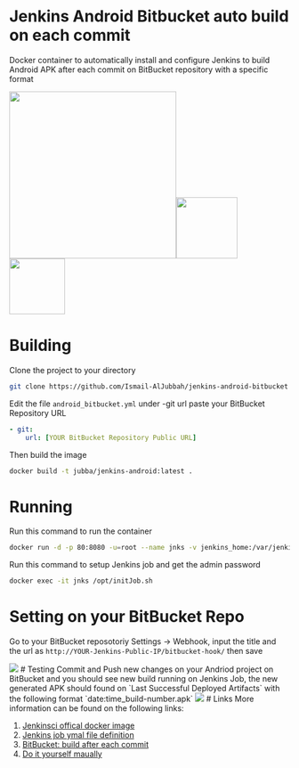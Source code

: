 # Jenkins Android Bitbucket auto build on each commit
Docker container to automatically install and configure Jenkins to build Android APK after each commit on BitBucket repository with a specific format

<img width="300" src="http://jenkins-ci.org/sites/default/files/jenkins_logo.png"/><img width="110" src="https://mir-s3-cdn-cf.behance.net/project_modules/disp/cc14679984981.560dd8d3aa5e4.png"/><img width="100" src="http://sdtimes.com/wp-content/uploads/2016/07/0722.sdt-atlassian.png"/>

# Building
Clone the project to your directory
```bash
git clone https://github.com/Ismail-AlJubbah/jenkins-android-bitbucket
```
Edit the file `android_bitbucket.yml` under -git url paste your BitBucket Repository URL
```yml
- git:
    url: [YOUR BitBucket Repository Public URL]
```
Then build the image
```bash
docker build -t jubba/jenkins-android:latest .
```
# Running
Run this command to run the container 
```bash
docker run -d -p 80:8080 -u=root --name jnks -v jenkins_home:/var/jenkins_home jubba/jenkins-android
```
Run this command to setup Jenkins job and get the admin password
```bash
docker exec -it jnks /opt/initJob.sh
```
# Setting on your BitBucket Repo
Go to your BitBucket reposotoriy Settings -> Webhook, input the title and the url as `http://YOUR-Jenkins-Public-IP/bitbucket-hook/` then save

<img src="http://static.imljh.com/bitbucket.png">
# Testing
Commit and Push new changes on your Andriod project on BitBucket and you should see new build running on Jenkins Job, the new generated APK should found on `Last Successful Deployed Artifacts` with the following format `date:time_build-number.apk`

<img src="http://static.imljh.com/jenkins_job.png">
# Links
More information can be found on the following links:

1. [Jenkinsci offical docker image](https://github.com/jenkinsci/docker)
2. [Jenkins job ymal file definition](https://docs.openstack.org/infra/jenkins-job-builder/definition.html#modules)
3. [BitBucket: build after each commit](https://www.youtube.com/watch?v=nNaR5Q_pIa4)
4. [Do it yourself maually](https://www.digitalocean.com/community/tutorials/how-to-build-android-apps-with-jenkins)
 
   
